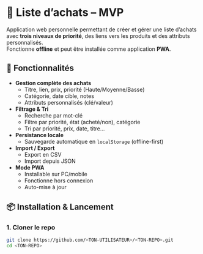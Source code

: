 # 🛒 Liste d’achats – MVP

Application web personnelle permettant de créer et gérer une liste d’achats avec **trois niveaux de priorité**, des liens vers les produits et des attributs personnalisés.  
Fonctionne **offline** et peut être installée comme application **PWA**.

## 🚀 Fonctionnalités

- **Gestion complète des achats**
  - Titre, lien, prix, priorité (Haute/Moyenne/Basse)
  - Catégorie, date cible, notes
  - Attributs personnalisés (clé/valeur)
- **Filtrage & Tri**
  - Recherche par mot-clé
  - Filtre par priorité, état (acheté/non), catégorie
  - Tri par priorité, prix, date, titre…
- **Persistance locale**
  - Sauvegarde automatique en `localStorage` (offline-first)
- **Import / Export**
  - Export en CSV
  - Import depuis JSON
- **Mode PWA**
  - Installable sur PC/mobile
  - Fonctionne hors connexion
  - Auto-mise à jour

## 📦 Installation & Lancement

### 1. Cloner le repo
```bash
git clone https://github.com/<TON-UTILISATEUR>/<TON-REPO>.git
cd <TON-REPO>
